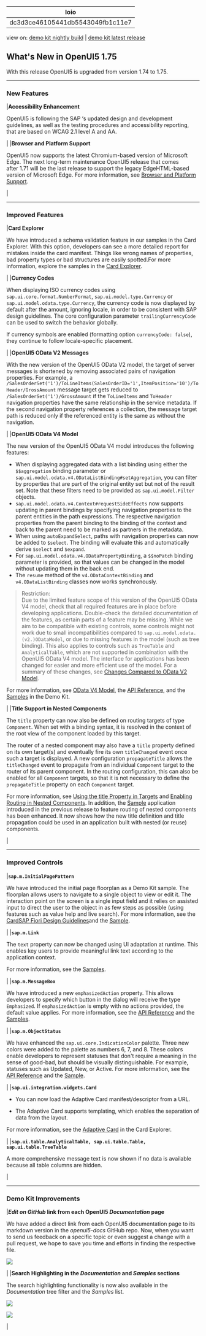 <!-- loiodc3d3ce46105441db5543049fb1c11e7 -->

| loio |
| -----|
| dc3d3ce46105441db5543049fb1c11e7 |

<div id="loio">

view on: [demo kit nightly build](https://openui5nightly.hana.ondemand.com/#/topic/dc3d3ce46105441db5543049fb1c11e7) | [demo kit latest release](https://openui5.hana.ondemand.com/#/topic/dc3d3ce46105441db5543049fb1c11e7)</div>

## What's New in OpenUI5 1.75

With this release OpenUI5 is upgraded from version 1.74 to 1.75.

***

<a name="loiodc3d3ce46105441db5543049fb1c11e7__section_yxw_pxt_zcb"/>

### New Features

|**Accessibility Enhancement** 

OpenUI5 is following the SAP ‘s updated design and development guidelines, as well as the testing procedures and accessibility reporting, that are based on WCAG 2.1 level A and AA.

|
|**Browser and Platform Support**

OpenUI5 now supports the latest Chromium-based version of Microsoft Edge. The next long-term maintenance OpenUI5 release that comes after 1.71 will be the last release to support the legacy EdgeHTML-based version of Microsoft Edge. For more information, see [Browser and Platform Support](Browser_and_Platform_Support_74b59ef.md).

|

***

<a name="loiodc3d3ce46105441db5543049fb1c11e7__section_qwl_pb5_zcb"/>

### Improved Features

|**Card Explorer**

We have introduced a schema validation feature in our samples in the Card Explorer. With this option, developers can see a more detailed report for mistakes inside the card manifest. Things like wrong names of properties, bad property types or bad structures are easily spotted.For more information, explore the samples in the [Card Explorer](https://openui5.hana.ondemand.com/test-resources/sap/ui/integration/demokit/cardExplorer/webapp/index.html#/exploreOverview/types).

|
|**Currency Codes**

When displaying ISO currency codes using `sap.ui.core.format.NumberFormat`, `sap.ui.model.type.Currency` or `sap.ui.model.odata.type.Currency`, the currency code is now displayed by default after the amount, ignoring locale, in order to be consistent with SAP design guidelines. The core configuration parameter `trailingCurrencyCode` can be used to switch the behavior globally.

If currency symbols are enabled \(formatting option `currencyCode: false`\), they continue to follow locale-specific placement.

|
|**OpenUI5 OData V2 Messages**

With the new version of the OpenUI5 OData V2 model, the target of server messages is shortened by removing associated pairs of navigation properties. For example, a `/SalesOrderSet('1')/ToLineItems(SalesOrderID='1',ItemPosition='10')/ToHeader/GrossAmount` message target gets reduced to `/SalesOrderSet('1')/GrossAmount` if the `ToLineItems` and `ToHeader` navigation properties have the same relationship in the service metadata. If the second navigation property references a collection, the message target path is reduced only if the referenced entity is the same as without the navigation.

|
|**OpenUI5 OData V4 Model**

The new version of the OpenUI5 OData V4 model introduces the following features:

-   When displaying aggregated data with a list binding using either the `$$aggregation` binding parameter or `sap.ui.model.odata.v4.ODataListBinding#setAggregation`, you can filter by properties that are part of the original entity set but not of the result set. Note that these filters need to be provided as `sap.ui.model.Filter` objects.
-   `sap.ui.model.odata.v4.Context#requestSideEffects` now supports updating in parent bindings by specifying navigation properties to the parent entities in the path expressions. The respective navigation properties from the parent binding to the binding of the context and back to the parent need to be marked as partners in the metadata.
-   When using `autoExpandSelect`, paths with navigation properties can now be added to `$select`. The binding will evaluate this and automatically derive `$select` and `$expand`.
-   For `sap.ui.model.odata.v4.ODataPropertyBinding`, a `$$noPatch` binding parameter is provided, so that values can be changed in the model without updating them in the back end.
-   The `resume` method of the `v4.ODataContextBinding` and `v4.ODataListBinding` classes now works synchronously.

> Restriction:  
> Due to the limited feature scope of this version of the OpenUI5 OData V4 model, check that all required features are in place before developing applications. Double-check the detailed documentation of the features, as certain parts of a feature may be missing. While we aim to be compatible with existing controls, some controls might not work due to small incompatibilities compared to `sap.ui.model.odata.(v2.)ODataModel`, or due to missing features in the model \(such as tree binding\). This also applies to controls such as `TreeTable` and `AnalyticalTable`, which are not supported in combination with the OpenUI5 OData V4 model. The interface for applications has been changed for easier and more efficient use of the model. For a summary of these changes, see [Changes Compared to OData V2 Model](Changes_Compared_to_OData_V2_Model_abd4d7c.md).

For more information, see [OData V4 Model](OData_V4_Model_5de13cf.md), the [API Reference](https://openui5.hana.ondemand.com/#/api/sap.ui.model.odata.v4), and the [Samples](https://openui5.hana.ondemand.com/#/entity/sap.ui.model.odata.v4.ODataModel) in the Demo Kit.

|
|**Title Support in Nested Components**

The `title` property can now also be defined on routing targets of type `Component`. When set with a binding syntax, it is resolved in the context of the root view of the component loaded by this target.

The router of a nested component may also have a `title` property defined on its own target\(s\) and eventually fire its own `titleChanged` event once such a target is displayed. A new configuration `propagateTitle` allows the `titleChanged` event to propagate from an individual `Component` target to the router of its parent component. In the routing configuration, this can also be enabled for all `Component` targets, so that it is not necessary to define the `propagateTitle` property on each `Component` target.

For more information, see [Using the title Property in Targets](Using_the_title_Property_in_Targets_1238d70.md) and [Enabling Routing in Nested Components](Enabling_Routing_in_Nested_Components_fb19f50.md). In addition, the [Sample](https://openui5.hana.ondemand.com/#/entity/sap.ui.core.routing.Router/sample/sap.ui.core.sample.RoutingNestedComponent) application introduced in the previous release to feature routing of nested components has been enhanced. It now shows how the new title definition and title propagation could be used in an application built with nested \(or reuse\) components. 

|

***

<a name="loiodc3d3ce46105441db5543049fb1c11e7__section_rqn_wd5_zcb"/>

### Improved Controls

|**`sap.m.InitialPagePattern`**

We have introduced the initial page floorplan as a Demo Kit sample. The floorplan allows users to navigate to a single object to view or edit it. The interaction point on the screen is a single input field and it relies on assisted input to direct the user to the object in as few steps as possible \(using features such as value help and live search\). For more information, see the [CardSAP Fiori Design Guidelines](https://experience.sap.com/fiori-design-web/initial-page-floorplan/)and the [Sample](https://openui5.hana.ondemand.com/#/entity/sap.m.InitialPagePattern/sample/sap.m.sample.InitialPagePattern).

|
|**`sap.m.Link`**

The `text` property can now be changed using UI adaptation at runtime. This enables key users to provide meaningful link text according to the application context.

For more information, see the [Samples](https://openui5.hana.ondemand.com/#/entity/sap.m.Link).

|
|**`sap.m.MessageBox`**

We have introduced a new `emphasizedAction` property. This allows developers to specify which button in the dialog will receive the type `Emphasized`. If `emphasizedAction` is empty with no actions provided, the default value applies. For more information, see the [API Reference](https://openui5.hana.ondemand.com/#/api/sap.m.MessageBox) and the [Samples](https://openui5.hana.ondemand.com/#/entity/sap.m.MessageBox).

|
|**`sap.m.ObjectStatus`**

We have enhanced the `sap.ui.core.IndicationColor` palette. Three new colors were added to the palette as numbers 6, 7, and 8. These colors enable developers to represent statuses that don't require a meaning in the sense of good-bad, but should be visually distinguishable. For example, statuses such as Updated, New, or Active. For more information, see the [API Reference](https://openui5.hana.ondemand.com/#/api/sap.m.ObjectStatus) and the [Sample](https://openui5.hana.ondemand.com/#/entity/sap.m.ObjectStatus/sample/sap.m.sample.ObjectStatus).

|
|**`sap.ui.integration.widgets.Card`**

-   You can now load the Adaptive Card manifest/descriptor from а URL.

-   The Adaptive Card supports templating, which enables the separation of data from the layout.


For more information, see the [Adaptive Card](https://openui5.hana.ondemand.com/test-resources/sap/ui/integration/demokit/cardExplorer/webapp/index.html#/learn/types/adaptive) in the Card Explorer.

|
|**`sap.ui.table.AnalyticalTable, sap.ui.table.Table, sap.ui.table.TreeTable`**

A more comprehensive message text is now shown if no data is available because all table columns are hidden.

|

***

<a name="loiodc3d3ce46105441db5543049fb1c11e7__section_r5v_3h5_zcb"/>

### Demo Kit Improvements

|***Edit on GitHub* link from each OpenUI5 *Documentation* page**

We have added a direct link from each OpenUI5 documentation page to its markdown version in the *openui5-docs* GitHub repo. Now, when you want to send us feedback on a specific topic or even suggest a change with a pull request, we hope to save you time and efforts in finding the respective file.

![](loio8a5845e5be56483da308611359ba45ea_HiRes.gif)

|
|**Search Highlighting in the *Documentation* and *Samples* sections**

The search highlighting functionality is now also available in the *Documentation* tree filter and the *Samples* list.

 ![](loioe79499d4357e4a7eb7de9c5e1a835d55_HiRes.png) 

 ![](loio308ff81070684b318c4da4d1290a7e95_HiRes.png) 

|

